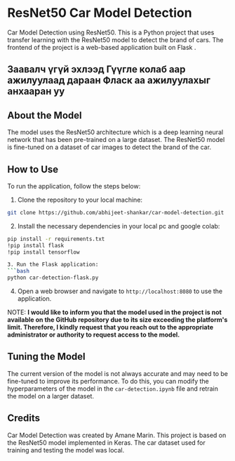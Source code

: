 # ResNet50 Car Model Detection

Car Model Detection using ResNet50.
This is a Python project that uses transfer learning with the ResNet50 model to detect the brand of cars. The frontend of the project is a web-based application built on Flask .

## Заавалч үгүй эхлээд Гүүгле колаб аар ажилуулаад дараан Фласк аа ажилуулахыг анхааран уу

## About the Model

The model uses the ResNet50 architecture which is a deep learning neural network that has been pre-trained on a large dataset. The ResNet50 model is fine-tuned on a dataset of car images to detect the brand of the car.

## How to Use

To run the application, follow the steps below:

1. Clone the repository to your local machine:

```bash
git clone https://github.com/abhijeet-shankar/car-model-detection.git
```

2. Install the necessary dependencies in your local pc and google colab:

````bash
pip install -r requirements.txt
!pip install flask
!pip install tensorflow

3. Run the Flask application:
```bash
python car-detection-flask.py
````

4. Open a web browser and navigate to `http://localhost:8080` to use the application.

NOTE: **I would like to inform you that the model used in the project is not available on the GitHub repository due to its size exceeding the platform's limit. Therefore, I kindly request that you reach out to the appropriate administrator or authority to request access to the model.**

## Tuning the Model

The current version of the model is not always accurate and may need to be fine-tuned to improve its performance. To do this, you can modify the hyperparameters of the model in the `car-detection.ipynb` file and retrain the model on a larger dataset.

## Credits

Car Model Detection was created by Amane Marin. This project is based on the ResNet50 model implemented in Keras. The car dataset used for training and testing the model was local.
